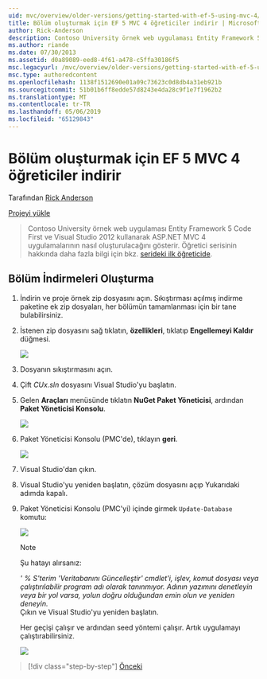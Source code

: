 ```yaml
---
uid: mvc/overview/older-versions/getting-started-with-ef-5-using-mvc-4/building-the-ef5-mvc4-chapter-downloads
title: Bölüm oluşturmak için EF 5 MVC 4 öğreticiler indirir | Microsoft Docs
author: Rick-Anderson
description: Contoso University örnek web uygulaması Entity Framework 5 Code First ve Visual Studio kullanarak ASP.NET MVC 4 uygulamalarının nasıl oluşturulacağını gösterir...
ms.author: riande
ms.date: 07/30/2013
ms.assetid: d0a89089-eed8-4f61-a478-c5ffa30186f5
msc.legacyurl: /mvc/overview/older-versions/getting-started-with-ef-5-using-mvc-4/building-the-ef5-mvc4-chapter-downloads
msc.type: authoredcontent
ms.openlocfilehash: 1138f1512690e01a09c73623c0d8db4a31eb921b
ms.sourcegitcommit: 51b01b6ff8edde57d8243e4da28c9f1e7f1962b2
ms.translationtype: MT
ms.contentlocale: tr-TR
ms.lasthandoff: 05/06/2019
ms.locfileid: "65129843"
---
```

# <a name="building-the-chapter-downloads-for-the-ef-5-mvc-4-tutorials"></a>Bölüm oluşturmak için EF 5 MVC 4 öğreticiler indirir

Tarafından [Rick Anderson]((https://twitter.com/RickAndMSFT))

[Projeyi yükle](http://code.msdn.microsoft.com/Getting-Started-with-dd0e2ed8)

> Contoso University örnek web uygulaması Entity Framework 5 Code First ve Visual Studio 2012 kullanarak ASP.NET MVC 4 uygulamalarının nasıl oluşturulacağını gösterir. Öğretici serisinin hakkında daha fazla bilgi için bkz. [serideki ilk öğreticide](creating-an-entity-framework-data-model-for-an-asp-net-mvc-application.md).

## <a name="building-the-chapter-downloads"></a>Bölüm İndirmeleri Oluşturma

1. İndirin ve proje örnek zip dosyasını açın. Sıkıştırması açılmış indirme paketine ek zip dosyaları, her bölümün tamamlanması için bir tane bulabilirsiniz.
2. İstenen zip dosyasını sağ tıklatın, **özellikleri**, tıklatıp **Engellemeyi Kaldır** düğmesi.  
  
    ![](building-the-ef5-mvc4-chapter-downloads/_static/image1.png)
3. Dosyanın sıkıştırmasını açın.
4. Çift *CUx.sln* dosyasını Visual Studio'yu başlatın.
5. Gelen **Araçları** menüsünde tıklatın **NuGet Paket Yöneticisi**, ardından **Paket Yöneticisi Konsolu**.  
  
    ![](building-the-ef5-mvc4-chapter-downloads/_static/image2.png)
6. Paket Yöneticisi Konsolu (PMC'de), tıklayın **geri**.  
  
    ![](building-the-ef5-mvc4-chapter-downloads/_static/image3.png)
7. Visual Studio'dan çıkın.
8. Visual Studio'yu yeniden başlatın, çözüm dosyasını açıp Yukarıdaki adımda kapalı.
9. Paket Yöneticisi Konsolu (PMC'yi) içinde girmek `Update-Database` komutu:  
  
    ![](building-the-ef5-mvc4-chapter-downloads/_static/image4.png)  

    > [!NOTE]
    > Şu hatayı alırsanız:  
    >   
    >  *' % S'terim 'Veritabanını Güncelleştir' cmdlet'i, işlev, komut dosyası veya çalıştırılabilir program adı olarak tanınmıyor. Adının yazımını denetleyin veya bir yol varsa, yolun doğru olduğundan emin olun ve yeniden deneyin.*  
    > Çıkın ve Visual Studio'yu yeniden başlatın.

    Her geçişi çalışır ve ardından seed yöntemi çalışır. Artık uygulamayı çalıştırabilirsiniz.

    ![](building-the-ef5-mvc4-chapter-downloads/_static/image5.png)

> [!div class="step-by-step"]
> [Önceki](advanced-entity-framework-scenarios-for-an-mvc-web-application.md)
